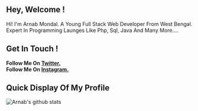 ## Hey, Welcome !

Hi! I'm Arnab Mondal. A Young Full Stack Web Developer From West Bengal. Expert In Programming Launges Like Php, Sql, Java And Many More....

## Get In Touch !

**Follow Me On [Twitter.](https://twitter.com/thearnabmondal)**
</br>
**Follow Me On [Instagram.](https://www.instagram.com/thearnabmondal/)**

## Quick Display Of My Profile
![Arnab's github stats](https://github-readme-stats.vercel.app/api?username=thearnabmondal)

